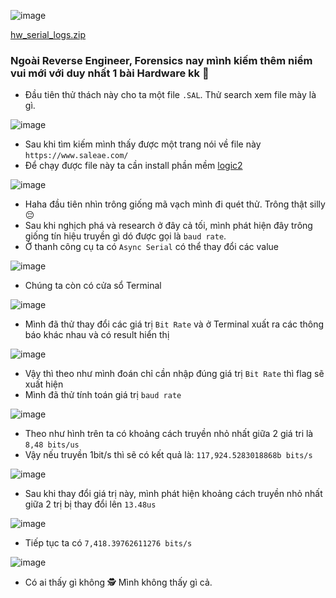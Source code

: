 

![image](https://user-images.githubusercontent.com/62060867/116144310-63be7280-a706-11eb-90bd-b6538eee3532.png)

[hw_serial_logs.zip](https://github.com/Stirring16/CTF-Hack-The-Box-Cyber-Apocalypse-2021/files/6379935/hw_serial_logs.zip)


### Ngoài Reverse Engineer, Forensics nay mình kiếm thêm niềm vui mới với duy nhất 1 bài Hardware kk 🏩

* Đầu tiên thử thách này cho ta một file `.SAL`. Thử search xem file mày là gì.

![image](https://user-images.githubusercontent.com/62060867/116147579-1d6b1280-a70a-11eb-911f-5644c89b90fc.png)

* Sau khi tìm kiếm mình thấy được một trang nói về file này `https://www.saleae.com/`
* Để chạy được file này ta cần install phần mềm [logic2](https://support.saleae.com/logic-software/sw-installation)

![image](https://user-images.githubusercontent.com/62060867/116148415-11cc1b80-a70b-11eb-9687-1b11f89454ee.png)

* Haha đầu tiên nhìn trông giống mã vạch mình đi quét thử. Trông thật silly 😔
* Sau khi nghịch phá và research ở đây cả tối, mình phát hiện đây trông giống tín hiệu truyền gì dó được gọi là `baud rate`. 
* Ở thanh công cụ ta có `Async Serial` có thể thay đổi các value

![image](https://user-images.githubusercontent.com/62060867/116150974-3b3a7680-a70e-11eb-8417-c6a95d80ec38.png)

* Chúng ta còn có cửa sổ Terminal

![image](https://user-images.githubusercontent.com/62060867/116151012-47263880-a70e-11eb-9e80-aabe5a446af6.png)

* Mình đã thử thay đổi các giá trị `Bit Rate` và ở Terminal xuất ra các thông báo khác nhau và có result hiển thị

![image](https://user-images.githubusercontent.com/62060867/116152275-e5ff6480-a70f-11eb-8a51-3dfd9754d392.png)


* Vậy thì theo như mình đoán chỉ cần nhập đúng giá trị `Bit Rate` thì flag sẽ xuất hiện
* Mình đã thử tính toán giá trị `baud rate`

![image](https://user-images.githubusercontent.com/62060867/116150282-5d7fc480-a70d-11eb-889e-8e19a74acd30.png)

* Theo như hình trên ta có khoảng cách truyền nhỏ nhất giữa 2 giá tri là  `8,48 bits/us`
* Vậy nếu truyền 1bit/s thì sẽ có kết quả là:  `117,924.5283018868b bits/s`

![image](https://user-images.githubusercontent.com/62060867/116154272-a8500b00-a712-11eb-99c9-97f5c7dc9210.png)

* Sau khi thay đổi giá trị này, mình phát hiện khoảng cách truyền nhỏ nhất giữa 2 trị bị thay đổi lên `13.48us`

![image](https://user-images.githubusercontent.com/62060867/116154543-fb29c280-a712-11eb-8288-5cac8194eb05.png)

* Tiếp tục ta có `7,418.39762611276 bits/s`

![image](https://user-images.githubusercontent.com/62060867/116154830-683d5800-a713-11eb-94b3-a68175f1c704.png)

* Có ai thấy gì không 🕵️ Mình không thấy gì cả. 


